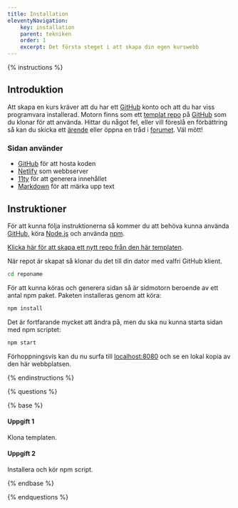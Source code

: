 ```yaml
---
title: Installation
eleventyNavigation:
    key: installation
    parent: tekniken
    order: 1
    excerpt: Det första steget i att skapa din egen kurswebb
---
```



{% instructions %}

## Introduktion

Att skapa en kurs kräver att du har ett [GitHub](https://github.com/) konto och att du har viss
programvara installerad. Motorn finns som ett [templat repo](https://github.com/jensadev/tod)
på [GitHub](https://github.com/) som du klonar för att använda. Hittar du något fel,
eller vill föreslå en förbättring så kan du skicka ett [ärende](https://github.com/jensadev/tod/issues)
eller öppna en tråd i [forumet](https://github.com/jensadev/tod/discussions).
Väl mött!

### Sidan använder

-   [GitHub](https://github.com/) för att hosta koden
-   [Netlify](https://www.netlify.com/) som webbserver
-   [11ty](https://www.11ty.dev/) för att generera innehållet
-   [Markdown](https://www.markdownguide.org/) för att märka upp text

## Instruktioner

För att kunna följa instruktionerna så kommer du att behöva kunna använda
[GitHub](https://github.com/), köra [Node.js](https://nodejs.org/) och använda [npm](https://www.npmjs.com/).

[Klicka här för att skapa ett nytt repo från den här templaten](https://github.com/jensadev/tod/generate).

När repot är skapat så klonar du det till din dator med valfri GitHub klient.

```bash
cd reponame
```

För att kunna köras och generera sidan så är sidmotorn beroende av ett antal npm paket.
Paketen installeras genom att köra:

```bash
npm install
```

Det är fortfarande mycket att ändra på, men du ska nu kunna starta sidan med npm scriptet:

```bash
npm start
```

Förhoppningsvis kan du nu surfa till [localhost:8080](http://localhost:8080) och se en lokal
kopia av den här webbplatsen.

{% endinstructions %}


{% questions %}

{% base %}

#### Uppgift 1

Klona templaten.

#### Uppgift 2

Installera och kör npm script.

{% endbase %}

{% endquestions %}